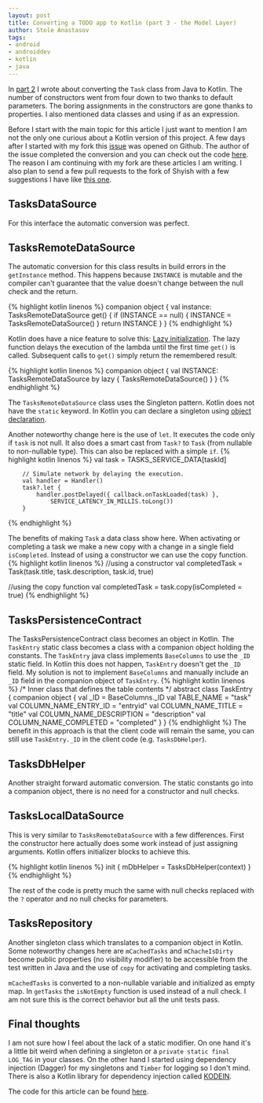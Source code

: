 ```yaml
---
layout: post
title: Converting a TODO app to Kotlin (part 3 - the Model Layer)
author: Stole Anastasov
tags:
- android
- androiddev
- kotlin
- java
---
```

In [part 2][part2] I wrote about converting the `Task` class from Java to Kotlin. The number of constructors went from four down to two thanks to default parameters. The boring assignments in the constructors are gone thanks to properties. I also mentioned data classes and using if as an expression. 

Before I start with the main topic for this article I just want to mention I am not the only one curious about a Kotlin version of this project. A few days after I started with my fork this [issue][issue235] was opened on Github. The author of the issue completed the conversion and you can check out the code [here][shyish-kotlin]. The reason I am continuing with my fork are these articles I am writing. I also plan to send a few pull requests to the fork of Shyish with a few suggestions I have like [this one][pull-2].

## TasksDataSource
For this interface the automatic conversion was perfect.

## TasksRemoteDataSource
The automatic conversion for this class results in build errors in the `getInstance` method. This happens because `INSTANCE` is mutable and the compiler can't guarantee that the value doesn't change between the null check and the return.

{% highlight kotlin linenos %}
companion object {
    val instance: TasksRemoteDataSource
        get() {
            if (INSTANCE == null) {
                INSTANCE = TasksRemoteDataSource()
            }
            return INSTANCE
        }
    }
{% endhighlight %}

Kotlin does have a nice feature to solve this: [Lazy initialization][lazy-initialization]. The lazy function delays the execution of the lambda until the first time `get()` is called. Subsequent calls to `get()` simply return the remembered result. 

{% highlight kotlin linenos %}
    companion object {
        val INSTANCE: TasksRemoteDataSource by lazy { TasksRemoteDataSource() }
    }
{% endhighlight %}

The `TasksRemoteDataSource` class uses the Singleton pattern. Kotlin does not have the `static` keyword. In Kotlin you can declare a singleton using [object declaration][object-declaration].

Another noteworthy change here is the use of `let`. It executes the code only if `task` is not null. It also does a smart cast from `Task?` to `Task` (from nullable to non-nullable type). This can also be replaced with a simple `if`.
{% highlight kotlin linenos %}
        val task = TASKS_SERVICE_DATA[taskId]

        // Simulate network by delaying the execution.
        val handler = Handler()
        task?.let {
            handler.postDelayed({ callback.onTaskLoaded(task) }, 
            	SERVICE_LATENCY_IN_MILLIS.toLong())
        }
{% endhighlight %}

The benefits of making `Task` a data class show here. When activating or completing a task we make a new copy with a change in a single field `isCompleted`. Instead of using a constructor we can use the copy function.
{% highlight kotlin linenos %}
//using a constructor
val completedTask = Task(task.title, task.description, task.id, true)

//using the copy function
val completedTask = task.copy(isCompleted = true)
{% endhighlight %}

## TasksPersistenceContract
The TasksPersistenceContract class becomes an object in Kotlin. The `TaskEntry` static class becomes a class with a companion object holding the constants. The `TaskEntry` java class implements `BaseColumns` to use the `_ID` static field. In Kotlin this does not happen, `TaskEntry` doesn't get the `_ID` field. My solution is not to implement `BaseColumns` and manually include an `_ID` field in the companion object of `TaskEntry`.
{% highlight kotlin linenos %}
    /* Inner class that defines the table contents */
    abstract class TaskEntry {
        companion object {
            val _ID = BaseColumns._ID
            val TABLE_NAME = "task"
            val COLUMN_NAME_ENTRY_ID = "entryid"
            val COLUMN_NAME_TITLE = "title"
            val COLUMN_NAME_DESCRIPTION = "description"
            val COLUMN_NAME_COMPLETED = "completed"
        }
    }
{% endhighlight %}
The benefit in this approach is that the client code will remain the same, you can still use `TaskEntry._ID` in the client code (e.g. `TasksDbHelper`).

## TasksDbHelper
Another straight forward automatic conversion. The static constants go into a companion object, there is no need for a constructor and null checks.

## TasksLocalDataSource
This is very similar to `TasksRemoteDataSource` with a few differences. First the constructor here actually does some work instead of just assigning arguments. Kotlin offers initializer blocks to achieve this.

{% highlight kotlin linenos %}
    init {
        mDbHelper = TasksDbHelper(context)
    }
{% endhighlight %}

The rest of the code is pretty much the same with null checks replaced with the `?` operator and no null checks for parameters.

## TasksRepository
Another singleton class which translates to a companion object in Kotlin. Some noteworthy changes here are `mCachedTasks` and `mChacheIsDirty` become public properties (no visibility modifier) to be accessible from the test written in Java and the use of `copy` for activating and completing tasks.

`mCachedTasks` is converted to a non-nullable variable and initialized as empty map. In `getTasks` the `isNotEmpty` function is used instead of a null check. I am not sure this is the correct behavior but all the unit tests pass.

## Final thoughts
I am not sure how I feel about the lack of a static modifier. On one hand it's a little bit weird when defining a singleton or a `private static final LOG_TAG` in your classes. On the other hand I started using dependency injection (Dagger) for my singletons and `Timber` for logging so I don't mind. There is also a Kotlin library for dependency injection called [KODEIN][kodein].

The code for this article can be found [here][github-part3].

[part2]: /2016/converting-a-todo-app-to-kotlin-part-2 
[issue235]: https://github.com/googlesamples/android-architecture/issues/235
[shyish-kotlin]: https://github.com/Shyish/android-architecture/tree/dev-todo-mvp-kotlin
[pull-2]: https://github.com/Shyish/android-architecture/pull/2
[lazy-initialization]: https://kotlinlang.org/docs/reference/delegated-properties.html#lazy
[object-declaration]: https://kotlinlang.org/docs/reference/object-declarations.html#object-declarations
[github-part3]: https://github.com/LordRaydenMK/android-architecture/releases/tag/part-3
[kodein]: https://github.com/SalomonBrys/Kodein
